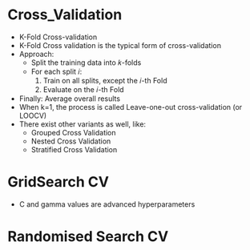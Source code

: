 # Cross_Validation
- K-Fold Cross-validation
- K-Fold Cross validation is the typical form of cross-validation
- Approach:
  - Split the training data into 𝑘-folds
  - For each split 𝑖:
    1. Train on all splits, except the 𝑖-th Fold
    2. Evaluate on the 𝑖-th Fold
 - Finally: Average overall results
- When k=1, the process is called Leave-one-out cross-validation (or LOOCV)
- There exist other variants as well, like:
  - Grouped Cross Validation
  - Nested Cross Validation
  - Stratified Cross Validation


# GridSearch CV
- C and gamma values are advanced hyperparameters

# Randomised Search CV
